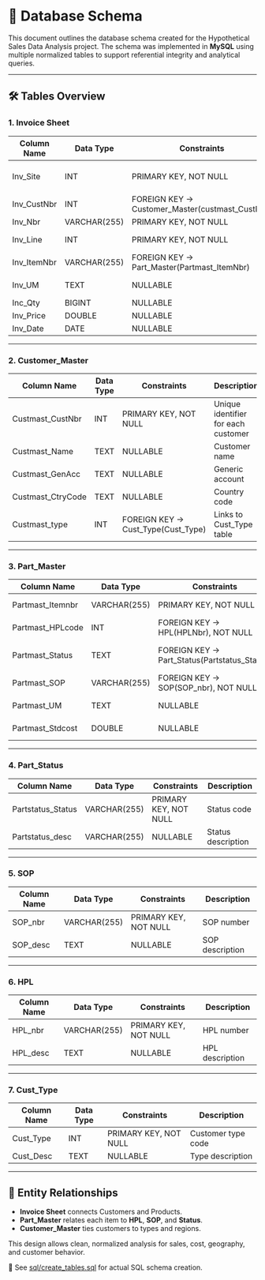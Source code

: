 

# 📘 Database Schema

This document outlines the database schema created for the Hypothetical Sales Data Analysis project. The schema was implemented in **MySQL** using multiple normalized tables to support referential integrity and analytical queries.

---

## 🛠️ Tables Overview

### 1. Invoice Sheet

| Column Name  | Data Type    | Constraints                                       | Description                            |
| ------------ | ------------ | ------------------------------------------------- | -------------------------------------- |
| Inv_Site     | INT          | PRIMARY KEY, NOT NULL                             | Unique identifier for each transaction |
| Inv_CustNbr  | INT          | FOREIGN KEY → Customer_Master(custmast_CustNbr)   | Links to Customer_Master               |
| Inv_Nbr      | VARCHAR(255) | PRIMARY KEY, NOT NULL                             | Invoice number                         |
| Inv_Line     | INT          | PRIMARY KEY, NOT NULL                             | Line number of the invoice             |
| Inv_ItemNbr  | VARCHAR(255) | FOREIGN KEY → Part_Master(Partmast_ItemNbr)       | Links to Part_Master                   |
| Inv_UM       | TEXT         | NULLABLE                                          | Unit of measurement                    |
| Inc_Qty      | BIGINT       | NULLABLE                                          | Quantity invoiced                      |
| Inv_Price    | DOUBLE       | NULLABLE                                          | Price per unit                         |
| Inv_Date     | DATE         | NULLABLE                                          | Invoice date                           |

---

### 2. Customer_Master

| Column Name        | Data Type | Constraints                          | Description                         |
| ------------------ | --------- | ------------------------------------ | ----------------------------------- |
| Custmast_CustNbr   | INT       | PRIMARY KEY, NOT NULL                | Unique identifier for each customer |
| Custmast_Name      | TEXT      | NULLABLE                             | Customer name                       |
| Custmast_GenAcc    | TEXT      | NULLABLE                             | Generic account                     |
| Custmast_CtryCode  | TEXT      | NULLABLE                             | Country code                        |
| Custmast_type      | INT       | FOREIGN KEY → Cust_Type(Cust_Type)   | Links to Cust_Type table            |

---

### 3. Part_Master

| Column Name        | Data Type    | Constraints                                     | Description                  |
| ------------------ | ------------ | ----------------------------------------------- | ---------------------------- |
| Partmast_Itemnbr   | VARCHAR(255) | PRIMARY KEY, NOT NULL                           | Unique part number           |
| Partmast_HPLcode   | INT          | FOREIGN KEY → HPL(HPLNbr), NOT NULL             | Links to HPL table           |
| Partmast_Status    | TEXT         | FOREIGN KEY → Part_Status(Partstatus_Status)    | Links to Part_Status table   |
| Partmast_SOP       | VARCHAR(255) | FOREIGN KEY → SOP(SOP_nbr), NOT NULL            | Links to SOP table           |
| Partmast_UM        | TEXT         | NULLABLE                                        | Unit of measurement          |
| Partmast_Stdcost   | DOUBLE       | NULLABLE                                        | Standard cost                |

---

### 4. Part_Status

| Column Name        | Data Type    | Constraints           | Description        |
| ------------------ | ------------ | --------------------- | ------------------ |
| Partstatus_Status  | VARCHAR(255) | PRIMARY KEY, NOT NULL | Status code        |
| Partstatus_desc    | VARCHAR(255) | NULLABLE              | Status description |

---

### 5. SOP

| Column Name | Data Type    | Constraints           | Description     |
| ----------- | ------------ | --------------------- | --------------- |
| SOP_nbr     | VARCHAR(255) | PRIMARY KEY, NOT NULL | SOP number      |
| SOP_desc    | TEXT         | NULLABLE              | SOP description |

---

### 6. HPL

| Column Name | Data Type    | Constraints           | Description     |
| ----------- | ------------ | --------------------- | --------------- |
| HPL_nbr     | VARCHAR(255) | PRIMARY KEY, NOT NULL | HPL number      |
| HPL_desc    | TEXT         | NULLABLE              | HPL description |

---

### 7. Cust_Type

| Column Name | Data Type | Constraints           | Description        |
| ----------- | --------- | --------------------- | ------------------ |
| Cust_Type   | INT       | PRIMARY KEY, NOT NULL | Customer type code |
| Cust_Desc   | TEXT      | NULLABLE              | Type description   |

---

## 🧱 Entity Relationships

- **Invoice Sheet** connects Customers and Products.
- **Part_Master** relates each item to **HPL**, **SOP**, and **Status**.
- **Customer_Master** ties customers to types and regions.

This design allows clean, normalized analysis for sales, cost, geography, and customer behavior.

📌 See [sql/create_tables.sql](../sql/create_tables.sql) for actual SQL schema creation.
